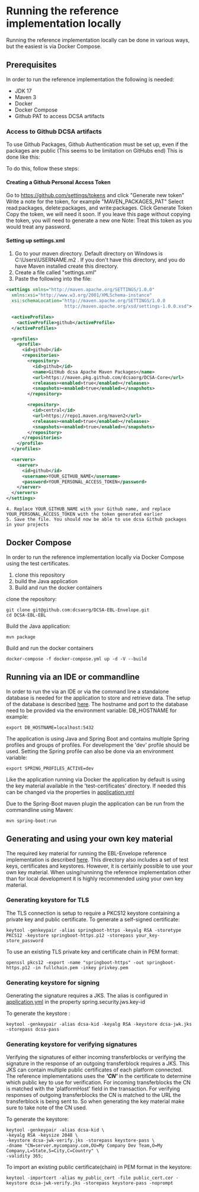 # Running the reference implementation locally
Running the reference implementation locally can be done in various ways, but the easiest is via Docker Compose.

## Prerequisites
In order to run the reference implementation the following is needed:
* JDK 17
* Maven 3
* Docker
* Docker Compose
* Github PAT to access DCSA artifacts

### Access to Github DCSA artifacts

To use Github Packages, Github Authentication must be set up, even if the packages are public (This seems to be limitation on GitHubs end)
This is done like this:

To do this, follow these steps:

#### Creating a Github Personal Access Token
Go to https://github.com/settings/tokens and click "Generate new token"
Write a note for the token, for example "MAVEN_PACKAGES_PAT"
Select read:packages, delete:packages, and write:packages.
Click Generate Token
Copy the token, we will need it soon. If you leave this page without copying the token, you will need to generate a new one
Note: Treat this token as you would treat any password.

#### Setting up settings.xml

1. Go to your maven directory. Default directory on Windows is C:\Users\USERNAME\.m2 . If you don't have this directory, and you do have Maven installed create this directory.
2. Create a file called "settings.xml"
3. Paste the following into the file:
```xml
<settings xmlns="http://maven.apache.org/SETTINGS/1.0.0"
  xmlns:xsi="http://www.w3.org/2001/XMLSchema-instance"
  xsi:schemaLocation="http://maven.apache.org/SETTINGS/1.0.0
                      http://maven.apache.org/xsd/settings-1.0.0.xsd">

  <activeProfiles>
    <activeProfile>github</activeProfile>
  </activeProfiles>

  <profiles>
    <profile>
      <id>github</id>
      <repositories>
        <repository>
          <id>github</id>
          <name>GitHub dcsa Apache Maven Packages</name>
          <url>https://maven.pkg.github.com/dcsaorg/DCSA-Core</url>
          <releases><enabled>true</enabled></releases>
          <snapshots><enabled>true</enabled></snapshots>
        </repository>

        <repository>
          <id>central</id>
          <url>https://repo1.maven.org/maven2</url>
          <releases><enabled>true</enabled></releases>
          <snapshots><enabled>true</enabled></snapshots>
        </repository>
      </repositories>
    </profile>
  </profiles>

  <servers>
    <server>
      <id>github</id>
      <username>YOUR_GITHUB_NAME</username>
      <password>YOUR_PERSONAL_ACCESS_TOKEN</password>
    </server>
  </servers>
</settings>
```

    4. Replace YOUR_GITHUB_NAME with your Github name, and replace YOUR_PERSONAL_ACCESS_TOKEN with the token generated earlier
    5. Save the file. You should now be able to use dcsa Github packages in your projects

## Docker Compose
In order to run the reference implementation locally via Docker Compose using the test certificates.
1. clone this repository
2. build the Java application
3. Build and run the docker containers

clone the repository:
```shell
git clone git@github.com:dcsaorg/DCSA-EBL-Envelope.git
cd DCSA-EBL-EBL
```
Build the Java application:
```shell
mvn package
```
Build and run the docker containers
```shell
docker-compose -f docker-compose.yml up -d -V --build
```

## Running via an IDE or commandline
In order to run the via an IDE or via the command line a standalone database is needed for the application to store and retrieve data. The setup of the database is described [here](test-certificates/README.md).
The hostname and port to the database need to be provided via the environment variable: DB_HOSTNAME
for example:
```shell
export DB_HOSTNAME=localhost:5432
```

The application is using Java and Spring Boot and contains multiple Spring profiles and groups of profiles. For development the 'dev' profile should be used.
Setting the Spring profile can also be done via an environment variable:
```shell
export SPRING_PROFILES_ACTIVE=dev
```

Like the application running via Docker the application by default is using the key material available in the 'test-certificates' directory.
If needed this can be changed via the properties in [application.yml](ec-service/src/main/resources/application.yml)

Due to the Spring-Boot maven plugin the application can be run from the commandline using Maven:
```shell
mvn spring-boot:run
```

## Generating and using your own key material
The required key material for running the EBL-Envelope reference implementation is described [here](test-certificates/README.md).
This directory also includes a set of test keys, certificates and keystores. However, it is certainly possible to use your own key material.
When using/runninng the reference implementation other than for local development it is highly recommended using your own key material.

### Generating keystore for TLS
The TLS connection is setup to require a PKCS12 keystore containing a private key and public certificate.
To generate a self-signed certificate:
```shell
keytool -genkeypair -alias springboot-https -keyalg RSA -storetype PKCS12 -keystore springboot-https.p12 -storepass your_key-store_password
```
To use an existing TLS private key and certificate chain in PEM format:
```shell
openssl pkcs12 -export -name "springboot-https" -out springboot-https.p12 -in fullchain.pem -inkey privkey.pem
```

### Generating keystore for signing
Generating the signature requires a JKS. The alias is configured in [application.yml](ec-service/src/main/resources/application.yml) in the property spring.security.jws.key-id

To generate the keystore :
```shell
keytool -genkeypair -alias dcsa-kid -keyalg RSA -keystore dcsa-jwk.jks -storepass dcsa-pass
```

### Generating keystore for verifying signatures
Verifying the signatures of either incoming transferblocks or verifying the signature in the response of an outgoing transferblock requires a JKS.
This JKS can contain multiple public certificates of each platform connected. The reference implementations uses the **_'CN'_** in the certificate to determine which public key to use for verification.
For incoming transferblocks the CN is matched with the 'platformHost' field in the transaction.
For verifying responses of outgoing transferblocks the CN is matched to the URL the transferblock is being sent to.
So when generating the key material make sure to take note of the CN used.

To generate the keystore:
```shell
keytool -genkeypair -alias dcsa-kid \
-keyalg RSA -keysize 2048 \
-keystore dcsa-jwk-verify.jks -storepass keystore-pass \
-dname "CN=server.mycompany.com,OU=My Company Dev Team,O=My Company,L=State,S=City,C=Country" \
-validity 365;
```

To import an existing public certificate(chain) in PEM format in the keystore:
```shell
keytool -importcert -alias my_public_cert -file public_cert.cer -keystore dcsa-jwk-verify.jks -storepass keystore-pass -noprompt
```
